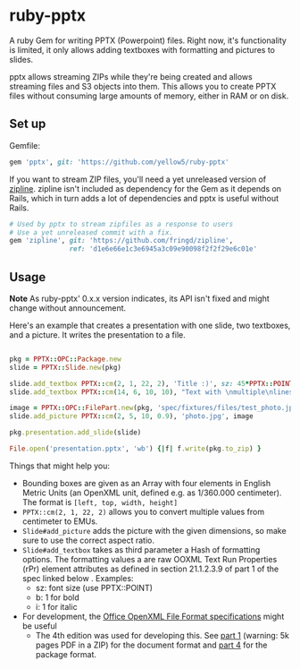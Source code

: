 # ruby-pptx

A ruby Gem for writing PPTX (Powerpoint) files. Right now, it's functionality is limited, it only allows adding textboxes with formatting and pictures to slides.

pptx allows streaming ZIPs while they're being created and allows streaming files and S3 objects into them. This allows you to create PPTX files without consuming large amounts of memory, either in RAM or on disk.

## Set up

Gemfile:

```ruby
gem 'pptx', git: 'https://github.com/yellow5/ruby-pptx'
```

If you want to stream ZIP files, you'll need a yet unreleased version of [zipline](https://github.com/fringd/zipline). zipline isn't included as dependency for the Gem as it depends on Rails, which in turn adds a lot of dependencies and pptx is useful without Rails.

```ruby
# Used by pptx to stream zipfiles as a response to users
# Use a yet unreleased commit with a fix.
gem 'zipline', git: 'https://github.com/fringd/zipline',
               ref: 'd1e6e66e1c3e6945a3c09e90098f2f2f29e6c01e'
```

## Usage

**Note** As ruby-pptx' 0.x.x version indicates, its API isn't fixed and might change without announcement.

Here's an example that creates a presentation with one slide, two textboxes, and a picture. It writes the presentation to a file.

```ruby

pkg = PPTX::OPC::Package.new
slide = PPTX::Slide.new(pkg)

slide.add_textbox PPTX::cm(2, 1, 22, 2), 'Title :)', sz: 45*PPTX::POINT
slide.add_textbox PPTX::cm(14, 6, 10, 10), "Text with \nmultiple\nlines"

image = PPTX::OPC::FilePart.new(pkg, 'spec/fixtures/files/test_photo.jpg')
slide.add_picture PPTX::cm(2, 5, 10, 0.9), 'photo.jpg', image

pkg.presentation.add_slide(slide)

File.open('presentation.pptx', 'wb') {|f| f.write(pkg.to_zip) }
```

Things that might help you:

* Bounding boxes are given as an Array with four elements in English Metric Units (an OpenXML unit, defined e.g. as 1/360.000 centimeter). The format is `[left, top, width, height]`
* `PPTX::cm(2, 1, 22, 2)` allows you to convert multiple values from centimeter to EMUs.
* `Slide#add_picture` adds the picture with the given dimensions, so make sure to use the correct aspect ratio.
* `Slide#add_textbox` takes as third parameter a Hash of formatting options. The formatting values a are raw OOXML Text Run Properties (rPr) element attributes as defined in section 21.1.2.3.9 of part 1 of the spec linked below . Examples:
    * sz: font size (use PPTX::POINT)
    * b: 1 for bold
    * i: 1 for italic
* For development, the [Office OpenXML File Format specifications](http://www.ecma-international.org/publications/standards/Ecma-376.htm) might be useful
    - The 4th edition was used for developing this. See [part 1](http://www.ecma-international.org/publications/files/ECMA-ST/ECMA-376,%20Fourth%20Edition,%20Part%201%20-%20Fundamentals%20And%20Markup%20Language%20Reference.zip) (warning: 5k pages PDF in a ZIP) for the document format and [part 4](http://www.ecma-international.org/publications/files/ECMA-ST/ECMA-376,%20Fourth%20Edition,%20Part%202%20-%20Open%20Packaging%20Conventions.zip) for the package format.

